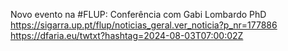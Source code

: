 Novo evento na #FLUP: Conferência com Gabi Lombardo PhD https://sigarra.up.pt/flup/noticias_geral.ver_noticia?p_nr=177886 https://dfaria.eu/twtxt?hashtag=2024-08-03T07:00:02Z